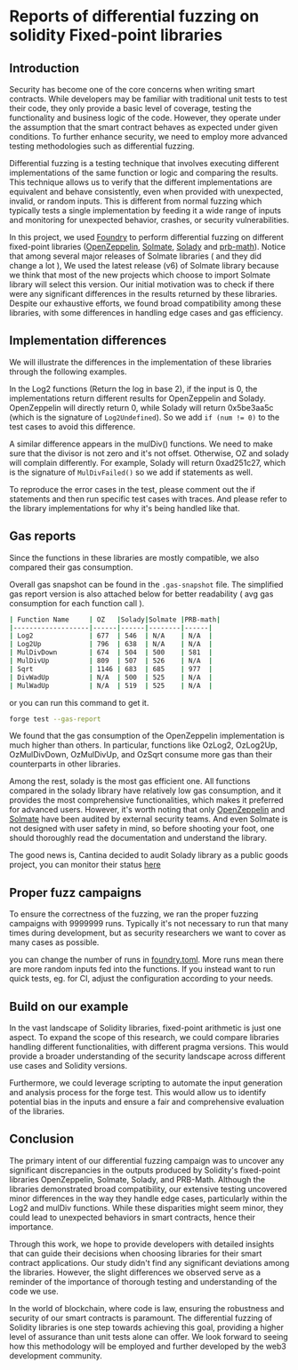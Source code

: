 # Reports of differential fuzzing on solidity Fixed-point libraries

## Introduction
Security has become one of the core concerns when writing smart contracts. While developers may be familiar with traditional unit tests to test their code, they only provide a basic level of coverage, testing the functionality and business logic of the code. However, they operate under the assumption that the smart contract behaves as expected under given conditions. To further enhance security, we need to employ more advanced testing methodologies such as differential fuzzing.

Differential fuzzing is a testing technique that involves executing different implementations of the same function or logic and comparing the results. This technique allows us to verify that the different implementations are equivalent and behave consistently, even when provided with unexpected, invalid, or random inputs. This is different from normal fuzzing which typically tests a single implementation by feeding it a wide range of inputs and monitoring for unexpected behavior, crashes, or security vulnerabilities.

In this project, we used [Foundry](https://book.getfoundry.sh/getting-started/installation) to perform differential fuzzing on different fixed-point libraries ([OpenZeppelin](https://github.com/OpenZeppelin/openzeppelin-contracts/tree/0a25c1940ca220686588c4af3ec526f725fe2582), [Solmate](https://github.com/transmissions11/solmate/tree/2001af43aedb46fdc2335d2a7714fb2dae7cfcd1), [Solady](https://github.com/vectorized/solady/tree/74c34fb4c4af0ba35489b25c3a55388e498874a8) and [prb-math](https://github.com/PaulRBerg/prb-math/tree/7ce3009bbfa0d8e2d430b7a1a9ca46b6e706d90d)). Notice that among several major releases of Solmate libraries ( and they did change a lot ), We used the latest release (v6) of Solmate library because we think that most of the new projects which choose to import Solmate library will select this version. Our initial motivation was to check if there were any significant differences in the results returned by these libraries. Despite our exhaustive efforts, we found broad compatibility among these libraries, with some differences in handling edge cases and gas efficiency.

## Implementation differences
We will illustrate the differences in the implementation of these libraries through the following examples.

In the Log2 functions (Return the log in base 2), if the input is 0, the implementations return different results for OpenZeppelin and Solady. OpenZeppelin will directly return 0, while Solady will return 0x5be3aa5c (which is the signature of ```Log2Undefined```). So we add `if (num != 0)` to the test cases to avoid this difference.

A similar difference appears in the mulDiv() functions. We need to make sure that the divisor is not zero and it's not offset. Otherwise, OZ and solady will complain differently. For example, Solady will return 0xad251c27, which is the signature of ```MulDivFailed()``` so we add if statements as well. 

To reproduce the error cases in the test, please comment out the if statements and then run specific test cases with traces. And please refer to the library implementations for why it's being handled like that. 
## Gas reports
Since the functions in these libraries are mostly compatible, we also compared their gas consumption.

Overall gas snapshot can be found in the `.gas-snapshot` file. The simplified gas report version is also attached below for better readability ( avg gas consumption for each function call ).
```bash
| Function Name     | OZ   |Solady|Solmate |PRB-math|
|-------------------|------|------|--------|------|
| Log2              | 677  | 546  | N/A    | N/A  |
| Log2Up            | 796  | 638  | N/A    | N/A  |
| MulDivDown        | 674  | 504  | 500    | 581  |
| MulDivUp          | 809  | 507  | 526    | N/A  |
| Sqrt              | 1146 | 683  | 685    | 977  |
| DivWadUp          | N/A  | 500  | 525    | N/A  |
| MulWadUp          | N/A  | 519  | 525    | N/A  |
```
or you can run this command to get it. 
```bash
forge test --gas-report
```
We found that the gas consumption of the OpenZeppelin implementation is much higher than others. In particular, functions like 
OzLog2, OzLog2Up, OzMulDivDown, OzMulDivUp, and OzSqrt consume more gas than their counterparts in other libraries.

Among the rest, solady is the most gas efficient one. All functions compared in the solady library have relatively low gas consumption, and it provides the most comprehensive functionalities,  which makes it preferred for advanced users. However, it's worth noting that only [OpenZeppelin](https://github.com/OpenZeppelin/openzeppelin-contracts/blob/38a450460d8c501980932b136c8e7c99f6071902/audit/ZeppelinAudit.md) and [Solmate](https://github.com/transmissions11/solmate/blob/main/audits/v6-Fixed-Point-Solutions.pdf) have been audited by external security teams. And even Solmate is not designed with user safety in mind, so before shooting your foot, one should thoroughly read the documentation and understand the library. 

The good news is, Cantina decided to audit Solady library as a public goods project, you can monitor their status [here](https://cantina.xyz/crowdfund/solady)

## Proper fuzz campaigns
To ensure the correctness of the fuzzing, we ran the proper fuzzing campaigns with 9999999 runs. Typically it's not necessary to run that many times during development, but as security researchers we want to cover as many cases as possible.

you can change the number of runs in  [foundry.toml](https://github.com/EnbangWu/differential-fuzzing/blob/main/foundry.toml). More runs mean there are more random inputs fed into the functions. If you instead want to run quick tests, eg. for CI, adjust the configuration according to your needs.

## Build on our example
In the vast landscape of Solidity libraries, fixed-point arithmetic is just one aspect. To expand the scope of this research, we could compare libraries handling different functionalities, with different pragma versions. This would provide a broader understanding of the security landscape across different use cases and Solidity versions.

Furthermore, we could leverage scripting to automate the input generation and analysis process for the forge test. This would allow us to identify potential bias in the inputs and ensure a fair and comprehensive evaluation of the libraries.


## Conclusion
The primary intent of our differential fuzzing campaign was to uncover any significant discrepancies in the outputs produced by Solidity's fixed-point libraries OpenZeppelin, Solmate, Solady, and PRB-Math. Although the libraries demonstrated broad compatibility, our extensive testing uncovered minor differences in the way they handle edge cases, particularly within the Log2 and mulDiv functions. While these disparities might seem minor, they could lead to unexpected behaviors in smart contracts, hence their importance.

Through this work, we hope to provide developers with detailed insights that can guide their decisions when choosing libraries for their smart contract applications. Our study didn't find any significant deviations among the libraries. However, the slight differences we observed serve as a reminder of the importance of thorough testing and understanding of the code we use.

In the world of blockchain, where code is law, ensuring the robustness and security of our smart contracts is paramount. The differential fuzzing of Solidity libraries is one step towards achieving this goal, providing a higher level of assurance than unit tests alone can offer. We look forward to seeing how this methodology will be employed and further developed by the web3 development community.
